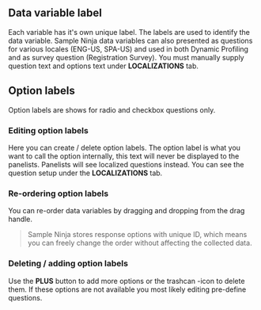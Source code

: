 ## Data variable label
Each variable has it's own unique label. The labels are used to identify the data variable. Sample Ninja data variables can also presented as questions for various locales (ENG-US, SPA-US) and used in both Dynamic Profiling and as survey question (Registration Survey). You must manually supply question text and options text under **LOCALIZATIONS** tab.

## Option labels

Option labels are shows for radio and checkbox questions only.

### Editing option labels
Here you can create / delete option labels. The option label is what you want to call the option internally, this text will never be displayed to the panelists. Panelists will see localized questions instead. You can see the question setup under the **LOCALIZATIONS** tab. 

### Re-ordering option labels
You can re-order data variables by dragging and dropping from the drag handle.

> Sample Ninja stores response options with unique ID, which means you can freely change the order without affecting the collected data.

### Deleting / adding option labels
Use the **PLUS** button to add more options or the trashcan -icon to delete them. If these options are not available you most likely editing pre-define questions.
